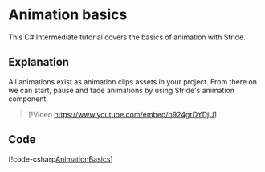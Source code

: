 # Animation basics

This C# Intermediate tutorial covers the basics of animation with Stride.

## Explanation

All animations exist as animation clips assets in your project. From there on we can start, pause and fade animations by using Stride's animation component.

> [!Video https://www.youtube.com/embed/o924grDYDjU]

## Code
[!code-csharp[AnimationBasics](../../../../stride/samples/Tutorials/CSharpIntermediate/CSharpIntermediate/CSharpIntermediate.Game/07_Animation/AnimationBasics.cs)]
